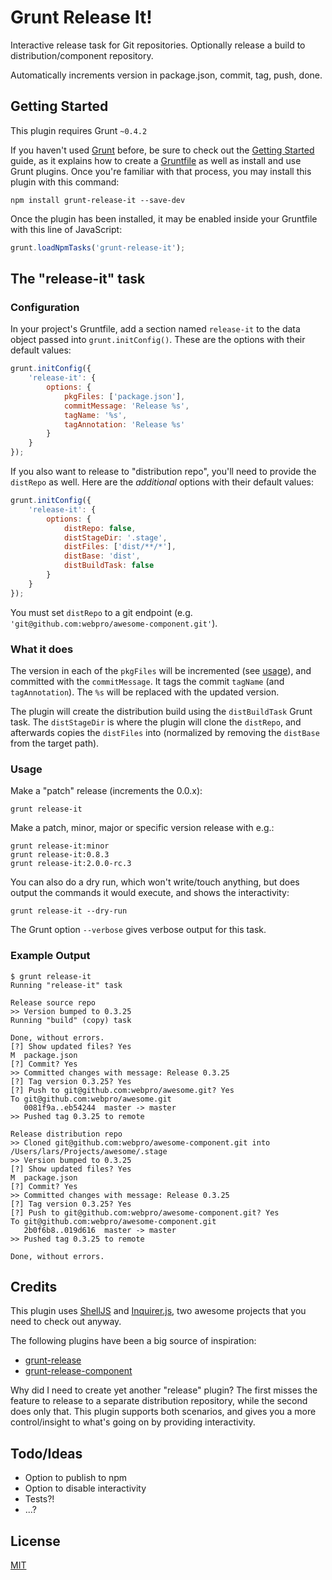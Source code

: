 # Grunt Release It!

Interactive release task for Git repositories. Optionally release a build to distribution/component repository.

Automatically increments version in package.json, commit, tag, push, done.

## Getting Started

This plugin requires Grunt `~0.4.2`

If you haven't used [Grunt](http://gruntjs.com/) before, be sure to check out the [Getting Started](http://gruntjs.com/getting-started) guide, as it explains how to create a [Gruntfile](http://gruntjs.com/sample-gruntfile) as well as install and use Grunt plugins. Once you're familiar with that process, you may install this plugin with this command:

```shell
npm install grunt-release-it --save-dev
```

Once the plugin has been installed, it may be enabled inside your Gruntfile with this line of JavaScript:

```js
grunt.loadNpmTasks('grunt-release-it');
```

## The "release-it" task

### Configuration

In your project's Gruntfile, add a section named `release-it` to the data object passed into `grunt.initConfig()`. These are the options with their default values:

```js
grunt.initConfig({
    'release-it': {
        options: {
            pkgFiles: ['package.json'],
            commitMessage: 'Release %s',
            tagName: '%s',
            tagAnnotation: 'Release %s'
        }
    }
});
```

If you also want to release to "distribution repo", you'll need to provide the `distRepo` as well. Here are the _additional_ options with their default values:

```js
grunt.initConfig({
    'release-it': {
        options: {
            distRepo: false,
            distStageDir: '.stage',
            distFiles: ['dist/**/*'],
            distBase: 'dist',
            distBuildTask: false
        }
    }
});
```

You must set `distRepo` to a git endpoint (e.g. `'git@github.com:webpro/awesome-component.git'`).

### What it does

The version in each of the `pkgFiles` will be incremented (see [usage](#usage)), and committed with the `commitMessage`. It tags the commit `tagName` (and `tagAnnotation`). The `%s` will be replaced with the updated version.

The plugin will create the distribution build using the `distBuildTask` Grunt task. The `distStageDir` is where the plugin will clone the `distRepo`, and afterwards copies the `distFiles` into (normalized by removing the `distBase` from the target path).

### Usage

Make a "patch" release (increments the 0.0.x):

```shell
grunt release-it
```

Make a patch, minor, major or specific version release with e.g.:

```shell
grunt release-it:minor
grunt release-it:0.8.3
grunt release-it:2.0.0-rc.3
```

You can also do a dry run, which won't write/touch anything, but does output the commands it would execute, and shows the interactivity:

```shell
grunt release-it --dry-run
```

The Grunt option `--verbose` gives verbose output for this task.

### Example Output

```
$ grunt release-it
Running "release-it" task

Release source repo
>> Version bumped to 0.3.25
Running "build" (copy) task

Done, without errors.
[?] Show updated files? Yes
M  package.json
[?] Commit? Yes
>> Committed changes with message: Release 0.3.25
[?] Tag version 0.3.25? Yes
[?] Push to git@github.com:webpro/awesome.git? Yes
To git@github.com:webpro/awesome.git
   0081f9a..eb54244  master -> master
>> Pushed tag 0.3.25 to remote

Release distribution repo
>> Cloned git@github.com:webpro/awesome-component.git into /Users/lars/Projects/awesome/.stage
>> Version bumped to 0.3.25
[?] Show updated files? Yes
M  package.json
[?] Commit? Yes
>> Committed changes with message: Release 0.3.25
[?] Tag version 0.3.25? Yes
[?] Push to git@github.com:webpro/awesome-component.git? Yes
To git@github.com:webpro/awesome-component.git
   2b0f6b8..019d616  master -> master
>> Pushed tag 0.3.25 to remote

Done, without errors.
```

## Credits

This plugin uses [ShellJS](http://documentup.com/arturadib/shelljs) and [Inquirer.js](https://github.com/SBoudrias/Inquirer.js), two awesome projects that you need to check out anyway.

The following plugins have been a big source of inspiration:

* [grunt-release](https://github.com/geddski/grunt-release)
* [grunt-release-component](https://github.com/walmartlabs/grunt-release-component)

Why did I need to create yet another "release" plugin? The first misses the feature to release to a separate distribution repository, while the second does only that. This plugin supports both scenarios, and gives you a more control/insight to what's going on by providing interactivity.

## Todo/Ideas

* Option to publish to npm
* Option to disable interactivity
* Tests?!
* ...?

## License

[MIT](http://webpro.mit-license.org/)

